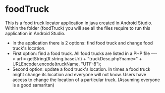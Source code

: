# foodTruck
This is a food truck locator application in java created in Android Studio.
Within the folder (foodTruck) you will see all the files require to run this application in Android Studio.
- In the application there is 2 options: find food truck and change food truck's location.
- First option: find a food truck. All food trucks are listed in a PHP file --->
   url = getString(R.string.baseUrl) + "truckDesc.php?name=" + URLEncoder.encode(truckName, "UTF-8");
- Second option: update a food truck's location. In times a food truck might change its location and everyone will not know.
    Users have access to change the location of a particular truck. (Assuming everyone is a good samaritan)
